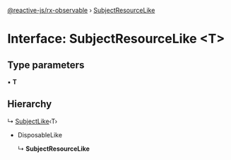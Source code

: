 [@reactive-js/rx-observable](../README.md) › [SubjectResourceLike](subjectresourcelike.md)

# Interface: SubjectResourceLike <**T**>

## Type parameters

▪ **T**

## Hierarchy

  ↳ [SubjectLike](subjectlike.md)‹T›

* DisposableLike

  ↳ **SubjectResourceLike**
